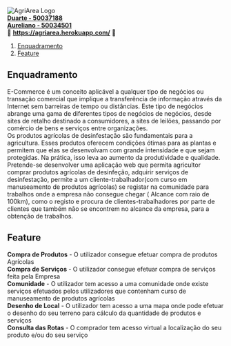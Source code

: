 ![AgriArea Logo](https://github.com/dcunh/alunos/blob/main/Icon/Agriarea.jpg)<br>
**[Duarte - 50037188](https://github.com/dcunh)**<br>
**[Aureliano - 50034501](https://github.com/IanoIe)**<br>
:book: **https://agriarea.herokuapp.com/** :book:

1. [Enquadramento](#Enquadramento)
2. [Feature](#Feature)

## Enquadramento
E-Commerce é um conceito aplicável a qualquer tipo de negócios ou transação comercial que implique a transferência de informação através da Internet sem barreiras de tempo ou distâncias. Este tipo de negócios abrange uma gama de diferentes tipos de negócios de negócios, desde sites de retalho destinado a consumidores, a sites de leilões, passando por comércio de bens e serviços entre organizações.<br>
Os produtos agrícolas de desinfestação são fundamentais para a agricultura. Esses produtos oferecem condições ótimas para as plantas e permitem que elas se desenvolvam com grande intensidade e que sejam protegidas. Na prática, isso leva ao aumento da produtividade e qualidade.<br>
Pretende-se desenvolver uma aplicação web que permita agricultor comprar produtos agrícolas de desinfeção, adquirir serviços de desinfestação, permite a um cliente-trabalhador(com curso em manuseamento de produtos agrícolas) se registar na comunidade para trabalhos onde a empresa não consegue chegar ( Alcance com raio de 100km), como o registo e procura de clientes-trabalhadores por parte de clientes que também não se encontrem no alcance da empresa, para a obtenção de trabalhos.<br> 

## Feature
**Compra de Produtos** - O utilizador consegue efetuar compra de produtos Agrícolas<br>
**Compra de Serviços** -  O utilizador consegue efetuar compra de serviços feita pela Empresa<br>
**Comunidade** - O utilizador tem acesso a uma comunidade onde existe serviços efetuados pelos utilizadores que contenham curso de manuseamento de produtos agrícolas<br>
**Desenho de Local** -  O utilizador tem acesso a uma mapa onde pode efetuar o desenho do seu terreno para cálculo da quantidade de produtos e serviços<br>
**Consulta das Rotas** - O comprador tem acesso virtual a localização do seu produto e/ou do seu serviço<br>
